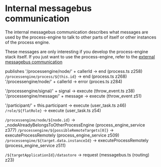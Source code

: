 # Internal messagebus communication

The internal messagebus communication describes what messages are used by the process-engine to
talk to other parts of itself or other instances of the process engine.

These messages are only interesting if you develop the process-engine stack itself. If you just
want to use the process-engine, refer to the [external messagebus communication](../external/README.md)

publishes
'/processengine/node/' + callerId -> end (process.ts z258)
`/processengine/process/${this.id}` -> end (process.ts z268)
'/processengine/node/' + callerId -> error (proces.ts z284)

'/processengine/signal/' + signal -> execute (throw_event.ts z38)
'/processengine/message/' + message -> execute (throw_event z51)

'/participant/' + this.participant -> execute (user_task.ts z46)
`/role/${flatRole}` -> execute (user_task.ts z54)

`/processengine/node/${node.id}` -> \_nodeAlreadyBelongsToOtherProcessEngine (process\_engine\_service z377)
`/processengine/${possibleRemoteTargets[0]}` -> executeProcessRemotely (process\_engine\_service z509)
`/processengine/${target.data.instanceId}` -> executeProcessRemotely (process\_engine\_service z511)

`/${targetApplicationId}/datastore` -> request (messagebus.ts (routing) z23)
